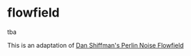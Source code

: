# flowfield

tba

This is an adaptation of [Dan Shiffman's Perlin Noise Flowfield](https://github.com/CodingTrain/website/tree/master/CodingChallenges/CC_024_PerlinNoiseFlowField)
